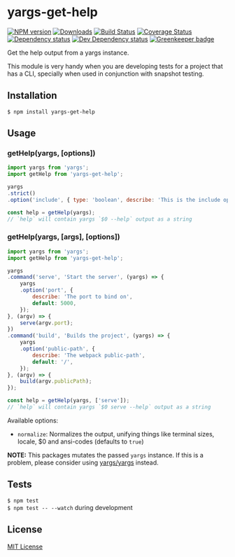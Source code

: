 # yargs-get-help

[![NPM version][npm-image]][npm-url] [![Downloads][downloads-image]][npm-url] [![Build Status][travis-image]][travis-url] [![Coverage Status][codecov-image]][codecov-url] [![Dependency status][david-dm-image]][david-dm-url] [![Dev Dependency status][david-dm-dev-image]][david-dm-dev-url] [![Greenkeeper badge][greenkeeper-image]][greenkeeper-url]

[npm-url]:https://npmjs.org/package/yargs-get-help
[npm-image]:http://img.shields.io/npm/v/yargs-get-help.svg
[downloads-image]:http://img.shields.io/npm/dm/yargs-get-help.svg
[travis-url]:https://travis-ci.org/moxystudio/yargs-get-help
[travis-image]:http://img.shields.io/travis/moxystudio/yargs-get-help/master.svg
[codecov-url]:https://codecov.io/gh/moxystudio/yargs-get-help
[codecov-image]:https://img.shields.io/codecov/c/github/moxystudio/yargs-get-help/master.svg
[david-dm-url]:https://david-dm.org/moxystudio/yargs-get-help
[david-dm-image]:https://img.shields.io/david/moxystudio/yargs-get-help.svg
[david-dm-dev-url]:https://david-dm.org/moxystudio/yargs-get-help?type=dev
[david-dm-dev-image]:https://img.shields.io/david/dev/moxystudio/yargs-get-help.svg
[greenkeeper-image]:https://badges.greenkeeper.io/moxystudio/yargs-get-help.svg
[greenkeeper-url]:https://greenkeeper.io

Get the help output from a yargs instance.

This module is very handy when you are developing tests for a project that has a CLI,
specially when used in conjunction with snapshot testing.


## Installation

`$ npm install yargs-get-help`


## Usage

### getHelp(yargs, [options])

```js
import yargs from 'yargs';
import getHelp from 'yargs-get-help';

yargs
.strict()
.option('include', { type: 'boolean', describe: 'This is the include option' });

const help = getHelp(yargs);
// `help` will contain yargs `$0 --help` output as a string
```

### getHelp(yargs, [args], [options])

```js
import yargs from 'yargs';
import getHelp from 'yargs-get-help';

yargs
.command('serve', 'Start the server', (yargs) => {
    yargs
    .option('port', {
        describe: 'The port to bind on',
        default: 5000,
    });
}, (argv) => {
    serve(argv.port);
})
.command('build', 'Builds the project', (yargs) => {
    yargs
    .option('public-path', {
        describe: 'The webpack public-path',
        default: '/',
    });
}, (argv) => {
    build(argv.publicPath);
});

const help = getHelp(yargs, ['serve']);
// `help` will contain yargs `$0 serve --help` output as a string
```

Available options:

- `normalize`: Normalizes the output, unifying things like terminal sizes, locale, $0 and ansi-codes (defaults to `true`)


**NOTE:** This packages mutates the passed `yargs` instance. If this is a problem, please consider using [yargs/yargs](https://github.com/moxystudio/yargs-get-help/blob/7d797ca29c49e6ffd27c496356657e19a8973069/test/index.spec.js#L3) instead.


## Tests

`$ npm test`   
`$ npm test -- --watch` during development


## License

[MIT License](http://opensource.org/licenses/MIT)
